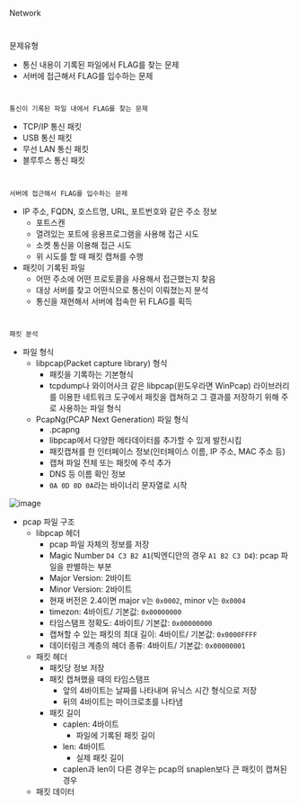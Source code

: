 Network
#
문제유형
- 통신 내용이 기록된 파일에서 FLAG를 찾는 문제
- 서버에 접근해서 FLAG를 입수하는 문제

#
`통신이 기록된 파일 내에서 FLAG를 찾는 문제`

- TCP/IP 통신 패킷
- USB 통신 패킷
- 무선 LAN 통신 패킷
- 블루투스 통신 패킷

#
`서버에 접근해서 FLAG를 입수하는 문제`

- IP 주소, FQDN, 호스트명, URL, 포트번호와 같은 주소 정보
    - 포트스캔
    - 열려있는 포트에 응용프로그램을 사용해 접근 시도
    - 소켓 통신을 이용해 접근 시도
    - 위 시도를 할 때 패킷 캡쳐를 수행
- 패킷이 기록된 파일
    - 어떤 주소에 어떤 프로토콜을 사용해서 접근했는지 찾음
    - 대상 서버를 찾고 어떤식으로 통신이 이뤄졌는지 분석
    - 통신을 재현해서 서버에 접속한 뒤 FLAG를 획득
#
`패킷 분석`

- 파일 형식
    - libpcap(Packet capture library) 형식
        - 패킷을 기록하는 기본형식
        - tcpdump나 와이어사크 같은 libpcap(윈도우라면 WinPcap) 라이브러리를 이용한 네트워크 도구에서 패킷을 캡쳐하고 그 결과를 저장하기 위해 주로 사용하는 파일 형식
    - PcapNg(PCAP Next Generation) 파일 형식
        - .pcapng
        - libpcap에서 다양한 메타데이터를 추가할 수 있게 발전시킴
        - 패킷캡쳐를 한 인터페이스 정보(인터페이스 이름, IP 주소, MAC 주소 등)
        - 캡쳐 파일 전체 또는 패킷에 주석 추가
        - DNS 등 이름 확인 정보
        - `0A 0D 0D 0A`라는 바이너리 문자열로 시작

![image](https://user-images.githubusercontent.com/61821641/155860615-a901222a-c082-467f-84ce-4cd1f37725b9.png)
- pcap 파일 구조
    - libpcap 헤더
        - pcap 파일 자체의 정보를 저장
        - Magic Number `D4 C3 B2 A1`(빅엔디안의 경우 `A1 B2 C3 D4`): pcap 파일을 판별하는 부분
        - Major Version: 2바이트
        - Minor Version: 2바이트
        - 현재 버전은 2.4이면 major v는 `0x0002`, minor v는 `0x0004`
        - timezon: 4바이트/ 기본값: `0x00000000`
        - 타임스탬프 정확도: 4바이트/ 기본값: `0x00000000`
        - 캡쳐할 수 있는 패킷의 최대 길이: 4바이트/ 기본값: `0x0000FFFF`
        - 데이터링크 계층의 헤더 종류: 4바이트/ 기본값: `0x00000001`
    - 패킷 헤더
        - 패킷당 정보 저장
        - 패킷 캡쳐했을 때의 타임스탬프
            - 앞의 4바이트는 날짜를 나타내며 유닉스 시간 형식으로 저장
            - 뒤의 4바이트는 마이크로초를 나타냄
        - 패킷 길이
            - caplen: 4바이트
                - 파일에 기록된 패킷 길이
            - len: 4바이트
                - 실제 패킷 길이
            - caplen과 len이 다른 경우는 pcap의 snaplen보다 큰 패킷이 캡쳐된 경우
    - 패킷 데이터